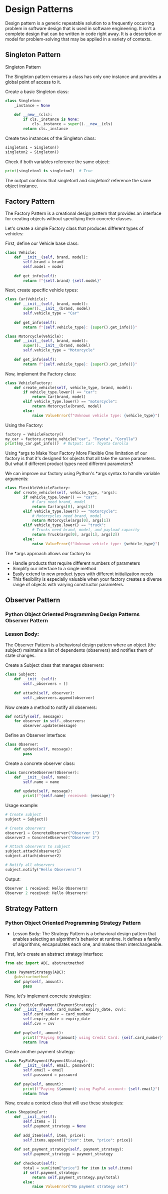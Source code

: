 # Design Patterns

Design pattern is a generic repeatable solution to a frequently occurring problem in software design that is used in software engineering. It isn't a complete design that can be written in code right away. It is a description or model for problem-solving that may be applied in a variety of contexts.

## Singleton Pattern

Singleton Pattern

The Singleton pattern ensures a class has only one instance and provides a global point of access to it.

Create a basic Singleton class:
```python
class Singleton:
    _instance = None
    
    def __new__(cls):
        if cls._instance is None:
            cls._instance = super().__new__(cls)
        return cls._instance
```
Create two instances of the Singleton class:
```python
singleton1 = Singleton()
singleton2 = Singleton()
```
Check if both variables reference the same object:
```python
print(singleton1 is singleton2)  # True
```
The output confirms that singleton1 and singleton2 reference the same object instance.

## Factory Pattern

The Factory Pattern is a creational design pattern that provides an interface for creating objects without specifying their concrete classes.

Let's create a simple Factory class that produces different types of vehicles:

First, define our Vehicle base class:
```python
class Vehicle:
    def __init__(self, brand, model):
        self.brand = brand
        self.model = model
    
    def get_info(self):
        return f"{self.brand} {self.model}"
```
Next, create specific vehicle types:
```python
class Car(Vehicle):
    def __init__(self, brand, model):
        super().__init__(brand, model)
        self.vehicle_type = "Car"
    
    def get_info(self):
        return f"{self.vehicle_type}: {super().get_info()}"

class Motorcycle(Vehicle):
    def __init__(self, brand, model):
        super().__init__(brand, model)
        self.vehicle_type = "Motorcycle"
    
    def get_info(self):
        return f"{self.vehicle_type}: {super().get_info()}"
```
Now, implement the Factory class:
```python
class VehicleFactory:
    def create_vehicle(self, vehicle_type, brand, model):
        if vehicle_type.lower() == "car":
            return Car(brand, model)
        elif vehicle_type.lower() == "motorcycle":
            return Motorcycle(brand, model)
        else:
            raise ValueError(f"Unknown vehicle type: {vehicle_type}")
```
Using the Factory:
```python
factory = VehicleFactory()
my_car = factory.create_vehicle("car", "Toyota", "Corolla")
print(my_car.get_info())  # Output: Car: Toyota Corolla
```
Using *args to Make Your Factory More Flexible
One limitation of our factory is that it's designed for objects that all take the same parameters. But what if different product types need different parameters?

We can improve our factory using Python's *args syntax to handle variable arguments:
```python
class FlexibleVehicleFactory:
    def create_vehicle(self, vehicle_type, *args):
        if vehicle_type.lower() == "car":
            # Cars need brand, model
            return Car(args[0], args[1])
        elif vehicle_type.lower() == "motorcycle":
            # Motorcycles need brand, model
            return Motorcycle(args[0], args[1])
        elif vehicle_type.lower() == "truck":
            # Trucks need brand, model, and payload capacity
            return Truck(args[0], args[1], args[2])
        else:
            raise ValueError(f"Unknown vehicle type: {vehicle_type}")
```
The *args approach allows our factory to:

- Handle products that require different numbers of parameters
- Simplify our interface to a single method
- Easily extend to new product types with different initialization needs
- This flexibility is especially valuable when your factory creates a diverse range of objects with varying constructor parameters.

## Observer Pattern

### Python Object Oriented Programming Design Patterns Observer Pattern
### Lesson Body:
The Observer Pattern is a behavioral design pattern where an object (the subject) maintains a list of dependents (observers) and notifies them of state changes.

Create a Subject class that manages observers:
```python
class Subject:
    def __init__(self):
        self._observers = []
    
    def attach(self, observer):
        self._observers.append(observer)
```
Now create a method to notify all observers:
```python
def notify(self, message):
    for observer in self._observers:
        observer.update(message)
```
Define an Observer interface:
```python
class Observer:
    def update(self, message):
        pass
```
Create a concrete observer class:
```python
class ConcreteObserver(Observer):
    def __init__(self, name):
        self.name = name
    
    def update(self, message):
        print(f"{self.name} received: {message}")
```
Usage example:
```python
# Create subject
subject = Subject()

# Create observers
observer1 = ConcreteObserver("Observer 1")
observer2 = ConcreteObserver("Observer 2")

# Attach observers to subject
subject.attach(observer1)
subject.attach(observer2)

# Notify all observers
subject.notify("Hello Observers!")
```
Output:
```python
Observer 1 received: Hello Observers!
Observer 2 received: Hello Observers!
```

## Strategy Pattern

### Python Object Oriented Programming Strategy Pattern

* Lesson Body:
The Strategy Pattern is a behavioral design pattern that enables selecting an algorithm's behavior at runtime. It defines a family of algorithms, encapsulates each one, and makes them interchangeable.

First, let's create an abstract strategy interface:
```python
from abc import ABC, abstractmethod

class PaymentStrategy(ABC):
    @abstractmethod
    def pay(self, amount):
        pass
```
Now, let's implement concrete strategies:
```python
class CreditCardPayment(PaymentStrategy):
    def __init__(self, card_number, expiry_date, cvv):
        self.card_number = card_number
        self.expiry_date = expiry_date
        self.cvv = cvv
        
    def pay(self, amount):
        print(f"Paying ${amount} using Credit Card: {self.card_number}")
        return True
```
Create another payment strategy:
```python
class PayPalPayment(PaymentStrategy):
    def __init__(self, email, password):
        self.email = email
        self.password = password
        
    def pay(self, amount):
        print(f"Paying ${amount} using PayPal account: {self.email}")
        return True
```
Now, create a context class that will use these strategies:
```python
class ShoppingCart:
    def __init__(self):
        self.items = []
        self.payment_strategy = None
    
    def add_item(self, item, price):
        self.items.append({"item": item, "price": price})
    
    def set_payment_strategy(self, payment_strategy):
        self.payment_strategy = payment_strategy
    
    def checkout(self):
        total = sum(item["price"] for item in self.items)
        if self.payment_strategy:
            return self.payment_strategy.pay(total)
        else:
            raise ValueError("No payment strategy set")
```
